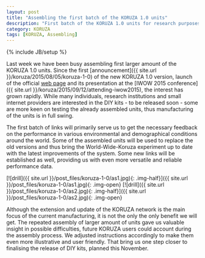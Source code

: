 ```yaml
---
layout: post
title: "Assembling the first batch of the KORUZA 1.0 units"
description: "First batch of the KORUZA 1.0 units for research purposes."
category: KORUZA
tags: [KORUZA, Assembling]
---
```

{% include JB/setup %}

Last week we have been busy assembling first larger amount of the KORUZA 1.0 units. Since the first [announcement]({{ site.url }}/koruza/2015/08/05/koruza-1-0) of the new KORUZA 1.0 version, launch of the official [web page](https://koruza.net) and its presentation at the [IWOW 2015 conference]({{ site.url }}/koruza/2015/09/12/attending-iwow2015), the interest has grown rapidly. While many individuals, research institutions and small internet providers are interested in the DIY kits - to be released soon - some are more keen on testing the already assembled units, thus manufacturing of the units is in full swing.  

The first batch of links will primarily serve us to get the necessary feedback on the performance in various environmental and demographical conditions around the world. Some of the assembled units will be used to replace the old versions and thus bring the World-Wide-Koruza experiment up to date with the latest improvements of the system. Some new links will be established as well, providing us with even more versatile and reliable performance data.  

[![drill]({{ site.url }}/post_files/koruza-1-0/as1.jpg){: .img-half}]({{ site.url }}/post_files/koruza-1-0/as1.jpg){: .img-open}
[![drill]({{ site.url }}/post_files/koruza-1-0/as2.jpg){: .img-half}]({{ site.url }}/post_files/koruza-1-0/as2.jpg){: .img-open}

Although the extension and update of the KORUZA network is the main focus of the current manufacturing, it is not the only the only benefit we will get. The repeated assembly of larger amount of units gave us valuable insight in possible difficulties, future KORUZA users could account during the assembly process. We adjusted instructions accordingly to make them even more illustrative and user friendly. That bring us one step closer to finalising the release of DIY kits, planned this November.  